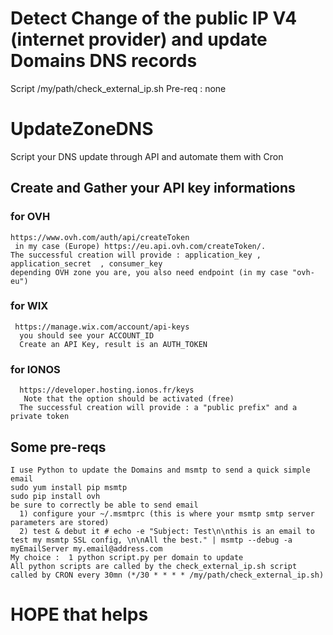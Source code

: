 # Detect Change of the public IP V4 (internet provider) and update Domains DNS records
   Script /my/path/check_external_ip.sh
   Pre-req : none



# UpdateZoneDNS
Script your DNS update through API and automate them with Cron

## Create and Gather your API key informations

### for OVH
    https://www.ovh.com/auth/api/createToken
     in my case (Europe) https://eu.api.ovh.com/createToken/.
    The successful creation will provide : application_key ,  application_secret  , consumer_key
    depending OVH zone you are, you also need endpoint (in my case "ovh-eu")

### for WIX
     https://manage.wix.com/account/api-keys
      you should see your ACCOUNT_ID
      Create an API Key, result is an AUTH_TOKEN

### for IONOS
      https://developer.hosting.ionos.fr/keys
       Note that the option should be activated (free) 
      The successful creation will provide : a "public prefix" and a private token
    
## Some pre-reqs
    I use Python to update the Domains and msmtp to send a quick simple email
    sudo yum install pip msmtp
    sudo pip install ovh
    be sure to correctly be able to send email
      1) configure your ~/.msmtprc (this is where your msmtp smtp server parameters are stored) 
      2) test & debut it # echo -e "Subject: Test\n\nthis is an email to test my msmtp SSL config, \n\nAll the best." | msmtp --debug -a myEmailServer my.email@address.com
    My choice :  1 python script.py per domain to update
    All python scripts are called by the check_external_ip.sh script called by CRON every 30mn (*/30 * * * * /my/path/check_external_ip.sh)

# HOPE that helps
